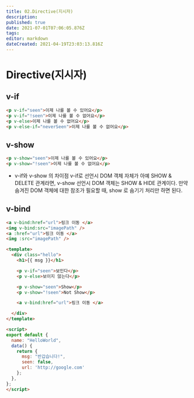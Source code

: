 ```yaml
---
title: 02.Directive(지시자)
description: 
published: true
date: 2021-07-01T07:06:05.876Z
tags: 
editor: markdown
dateCreated: 2021-04-19T23:03:13.816Z
---
```


# Directive(지시자)
## v-if
```html
<p v-if="seen">이제 나를 볼 수 있어요</p>
<p v-if="!seen">이제 나를 볼 수 없어요</p>
<p v-else>이제 나를 볼 수 없어요</p>
<p v-else-if="neverSeen">이제 나를 볼 수 없어요</p>
```
## v-show
```html
<p v-show="seen">이제 나를 볼 수 있어요</p>
<p v-show="!seen">이제 나를 볼 수 없어요</p>
```
* v-if와 v-show 의 차이점
v-if로 선언시 DOM 객체 자체가 아예 SHOW & DELETE 관계라면,
v-show 선언시 DOM 객체는 SHOW & HIDE 관계이다.
만약 숨겨진 DOM 객체에 대한 참조가 필요할 때, show 로 숨기기 처리만 하면 된다.

## v-bind
```html
<a v-bind:href="url">링크 이동 </a>
<img v-bind:src="imagePath" />
<a :href="url">링크 이동 </a>
<img :src="imagePath" />
```

```html
<template>
  <div class="hello">
    <h1>{{ msg }}</h1>

    <p v-if="seen">보인다</p>
    <p v-else>보이지 않는다</p>

    <p v-show="seen">Show</p>
    <p v-show="!seen">Not Show</p>

    <a v-bind:href="url">링크 이동 </a>

  </div>
</template>

<script>
export default {
  name: "HelloWorld",
  data() {
    return {
      msg: "반갑습니다!",
      seen: false,
      url: 'http://google.com'
    };
  },
};
</script>
```